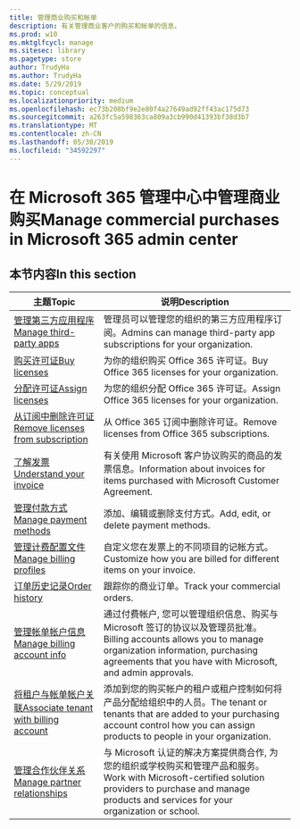 ```yaml
---
title: 管理商业购买和帐单
description: 有关管理商业客户的购买和帐单的信息。
ms.prod: w10
ms.mktglfcycl: manage
ms.sitesec: library
ms.pagetype: store
author: TrudyHa
ms.author: TrudyHa
ms.date: 5/29/2019
ms.topic: conceptual
ms.localizationpriority: medium
ms.openlocfilehash: ec73b208bf9e2e80f4a27649ad92ff43ac175d73
ms.sourcegitcommit: a263fc5a598363ca809a3cb990d41393bf38d3b7
ms.translationtype: MT
ms.contentlocale: zh-CN
ms.lasthandoff: 05/30/2019
ms.locfileid: "34592297"
---
```

# <a name="manage-commercial-purchases-in-microsoft-365-admin-center"></a><span data-ttu-id="578b8-103">在 Microsoft 365 管理中心中管理商业购买</span><span class="sxs-lookup"><span data-stu-id="578b8-103">Manage commercial purchases in Microsoft 365 admin center</span></span>

## <a name="in-this-section"></a><span data-ttu-id="578b8-104">本节内容</span><span class="sxs-lookup"><span data-stu-id="578b8-104">In this section</span></span>

| <span data-ttu-id="578b8-105">主题</span><span class="sxs-lookup"><span data-stu-id="578b8-105">Topic</span></span> | <span data-ttu-id="578b8-106">说明</span><span class="sxs-lookup"><span data-stu-id="578b8-106">Description</span></span> |
| ----- | ----------- |
| [<span data-ttu-id="578b8-107">管理第三方应用程序</span><span class="sxs-lookup"><span data-stu-id="578b8-107">Manage third-party apps</span></span>](manage-saas-apps.md) | <span data-ttu-id="578b8-108">管理员可以管理您的组织的第三方应用程序订阅。</span><span class="sxs-lookup"><span data-stu-id="578b8-108">Admins can manage third-party app subscriptions for your organization.</span></span> |
| [<span data-ttu-id="578b8-109">购买许可证</span><span class="sxs-lookup"><span data-stu-id="578b8-109">Buy licenses</span></span>](https://docs.microsoft.com/office365/admin/subscriptions-and-billing/buy-licenses?view=o365-worldwide) | <span data-ttu-id="578b8-110">为你的组织购买 Office 365 许可证。</span><span class="sxs-lookup"><span data-stu-id="578b8-110">Buy Office 365 licenses for your organization.</span></span> |
| [<span data-ttu-id="578b8-111">分配许可证</span><span class="sxs-lookup"><span data-stu-id="578b8-111">Assign licenses</span></span>](https://docs.microsoft.com/office365/admin/subscriptions-and-billing/assign-licenses-to-users?view=o365-worldwide) | <span data-ttu-id="578b8-112">为您的组织分配 Office 365 许可证。</span><span class="sxs-lookup"><span data-stu-id="578b8-112">Assign Office 365 licenses for your organization.</span></span> |
| [<span data-ttu-id="578b8-113">从订阅中删除许可证</span><span class="sxs-lookup"><span data-stu-id="578b8-113">Remove licenses from subscription</span></span>](https://docs.microsoft.com/office365/admin/subscriptions-and-billing/remove-licenses-from-subscription?view=o365-worldwide) | <span data-ttu-id="578b8-114">从 Office 365 订阅中删除许可证。</span><span class="sxs-lookup"><span data-stu-id="578b8-114">Remove licenses from Office 365 subscriptions.</span></span> |
| [<span data-ttu-id="578b8-115">了解发票</span><span class="sxs-lookup"><span data-stu-id="578b8-115">Understand your invoice</span></span>](https://docs.microsoft.com/microsoft-store/billing-understand-your-invoice-msfb) | <span data-ttu-id="578b8-116">有关使用 Microsoft 客户协议购买的商品的发票信息。</span><span class="sxs-lookup"><span data-stu-id="578b8-116">Information about invoices for items purchased with Microsoft Customer Agreement.</span></span> |
| [<span data-ttu-id="578b8-117">管理付款方式</span><span class="sxs-lookup"><span data-stu-id="578b8-117">Manage payment methods</span></span>](https://docs.microsoft.com/microsoft-store/payment-methods) | <span data-ttu-id="578b8-118">添加、编辑或删除支付方式。</span><span class="sxs-lookup"><span data-stu-id="578b8-118">Add, edit, or delete payment methods.</span></span> |
| [<span data-ttu-id="578b8-119">管理计费配置文件</span><span class="sxs-lookup"><span data-stu-id="578b8-119">Manage billing profiles</span></span>](https://docs.microsoft.com/microsoft-store/billing-profile) | <span data-ttu-id="578b8-120">自定义您在发票上的不同项目的记帐方式。</span><span class="sxs-lookup"><span data-stu-id="578b8-120">Customize how you are billed for different items on your invoice.</span></span>  |
| [<span data-ttu-id="578b8-121">订单历史记录</span><span class="sxs-lookup"><span data-stu-id="578b8-121">Order history</span></span>](https://docs.microsoft.com/microsoft-store/manage-orders-microsoft-store-for-business) | <span data-ttu-id="578b8-122">跟踪你的商业订单。</span><span class="sxs-lookup"><span data-stu-id="578b8-122">Track your commercial orders.</span></span> |
| [<span data-ttu-id="578b8-123">管理帐单帐户信息</span><span class="sxs-lookup"><span data-stu-id="578b8-123">Manage billing account info</span></span>](https://docs.microsoft.com/microsoft-store/update-microsoft-store-for-business-account-settings) | <span data-ttu-id="578b8-124">通过付费帐户, 您可以管理组织信息、购买与 Microsoft 签订的协议以及管理员批准。</span><span class="sxs-lookup"><span data-stu-id="578b8-124">Billing accounts allows you to manage organization information, purchasing agreements that you have with Microsoft, and admin approvals.</span></span> |
| [<span data-ttu-id="578b8-125">将租户与帐单帐户关联</span><span class="sxs-lookup"><span data-stu-id="578b8-125">Associate tenant with billing account</span></span>](https://docs.microsoft.com/microsoft-store/manage-mpsa-software-microsoft-store-for-business) | <span data-ttu-id="578b8-126">添加到您的购买帐户的租户或租户控制如何将产品分配给组织中的人员。</span><span class="sxs-lookup"><span data-stu-id="578b8-126">The tenant or tenants that are added to your purchasing account control how you can assign products to people in your organization.</span></span> |
| [<span data-ttu-id="578b8-127">管理合作伙伴关系</span><span class="sxs-lookup"><span data-stu-id="578b8-127">Manage partner relationships</span></span>](https://docs.microsoft.com/microsoft-store/work-with-partner-microsoft-store-business) | <span data-ttu-id="578b8-128">与 Microsoft 认证的解决方案提供商合作, 为您的组织或学校购买和管理产品和服务。</span><span class="sxs-lookup"><span data-stu-id="578b8-128">Work with Microsoft-certified solution providers to purchase and manage products and services for your organization or school.</span></span> |